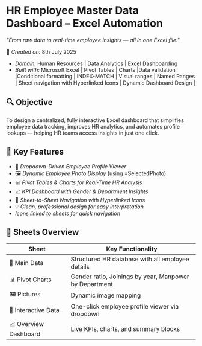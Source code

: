 # HR Employee Master Data Dashboard – Excel Automation

*"From raw data to real-time employee insights — all in one Excel file."*

📅 *Created on:* 8th July 2025
-  *Domain:* Human Resources | Data Analytics | Excel Dashboarding
-  *Built with:* Microsoft Excel | Pivot Tables | Charts |Data validation |Conditional formatting | INDEX-MATCH | Visual ranges |  Named Ranges | Sheet navigation with Hyperlinked Icons | Dynamic Dashboard Design |

## 🔍 Objective

To design a centralized, fully interactive Excel dashboard that simplifies employee data tracking, improves HR analytics, and automates profile lookups — helping HR teams access insights in just one click.

## 🌟 Key Features

- 🔽 *Dropdown-Driven Employee Profile Viewer*
- 🖼️ *Dynamic Employee Photo Display* (using =SelectedPhoto)
- 📊 *Pivot Tables & Charts for Real-Time HR Analysis*
- 📈 *KPI Dashboard with Gender & Department Insights*
- 🧭 *Sheet-to-Sheet Navigation with Hyperlinked Icons*
- 💡 *Clean, professional design for easy interpretation*
-  *Icons linked to sheets for quick navigation*

## 🧩 Sheets Overview

| Sheet | Key Functionality |
|-------|-------------------|
| 📄 Main Data | Structured HR database with all employee details |
| 📊 Pivot Charts | Gender ratio, Joinings by year, Manpower by Department |
| 🖼️ Pictures | Dynamic image mapping |
| 📑 Interactive Data | One-click employee profile viewer via dropdown |
| 📈 Overview Dashboard | Live KPIs, charts, and summary blocks |




